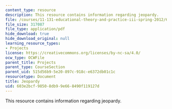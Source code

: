 ```yaml
---
content_type: resource
description: This resource contains information regarding jeopardy.
file: /courses/11-131-educational-theory-and-practice-iii-spring-2012/603e2bcf98508db99e668490f119127d_MIT11_131S12_Jeopardy.pdf
file_size: 317087
file_type: application/pdf
hide_download: true
hide_download_original: null
learning_resource_types:
- Projects
license: https://creativecommons.org/licenses/by-nc-sa/4.0/
ocw_type: OCWFile
parent_title: Projects
parent_type: CourseSection
parent_uid: 515d56b9-5e20-897c-918c-e6372db01c1c
resourcetype: Document
title: Jeopardy
uid: 603e2bcf-9850-8db9-9e66-8490f119127d
---
```

This resource contains information regarding jeopardy.